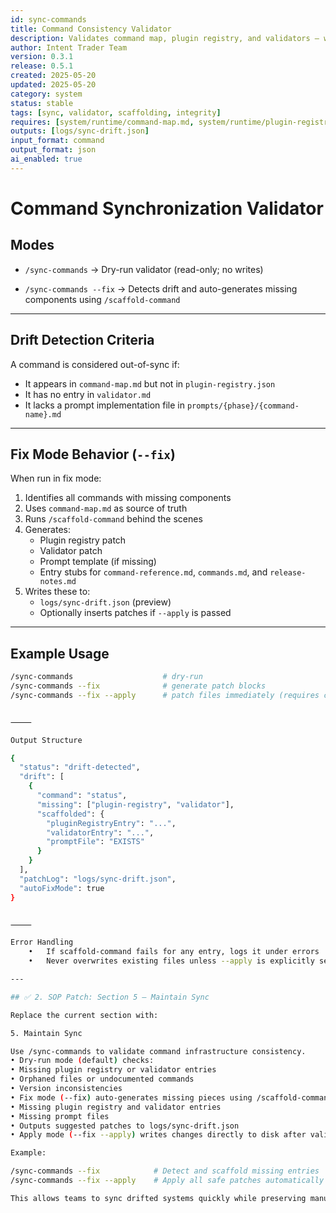 ```yaml
---
id: sync-commands
title: Command Consistency Validator
description: Validates command map, plugin registry, and validators — with optional drift remediation
author: Intent Trader Team
version: 0.3.1
release: 0.5.1
created: 2025-05-20
updated: 2025-05-20
category: system
status: stable
tags: [sync, validator, scaffolding, integrity]
requires: [system/runtime/command-map.md, system/runtime/plugin-registry.json, system/runtime/validator.md]
outputs: [logs/sync-drift.json]
input_format: command
output_format: json
ai_enabled: true
---
```


# Command Synchronization Validator

## Modes

- `/sync-commands`
  → Dry-run validator (read-only; no writes)

- `/sync-commands --fix`
  → Detects drift and auto-generates missing components using `/scaffold-command`

---

## Drift Detection Criteria

A command is considered out-of-sync if:
- It appears in `command-map.md` but not in `plugin-registry.json`
- It has no entry in `validator.md`
- It lacks a prompt implementation file in `prompts/{phase}/{command-name}.md`

---

## Fix Mode Behavior (`--fix`)

When run in fix mode:
1. Identifies all commands with missing components
2. Uses `command-map.md` as source of truth
3. Runs `/scaffold-command` behind the scenes
4. Generates:
   - Plugin registry patch
   - Validator patch
   - Prompt template (if missing)
   - Entry stubs for `command-reference.md`, `commands.md`, and `release-notes.md`
5. Writes these to:
   - `logs/sync-drift.json` (preview)
   - Optionally inserts patches if `--apply` is passed

---

## Example Usage

```bash
/sync-commands                    # dry-run
/sync-commands --fix              # generate patch blocks
/sync-commands --fix --apply      # patch files immediately (requires confirmation)


⸻

Output Structure

{
  "status": "drift-detected",
  "drift": [
    {
      "command": "status",
      "missing": ["plugin-registry", "validator"],
      "scaffolded": {
        "pluginRegistryEntry": "...",
        "validatorEntry": "...",
        "promptFile": "EXISTS"
      }
    }
  ],
  "patchLog": "logs/sync-drift.json",
  "autoFixMode": true
}


⸻

Error Handling
	•	If scaffold-command fails for any entry, logs it under errors
	•	Never overwrites existing files unless --apply is explicitly set

---

## ✅ 2. SOP Patch: Section 5 – Maintain Sync

Replace the current section with:

5. Maintain Sync

Use /sync-commands to validate command infrastructure consistency.
• Dry-run mode (default) checks:
• Missing plugin registry or validator entries
• Orphaned files or undocumented commands
• Version inconsistencies
• Fix mode (--fix) auto-generates missing pieces using /scaffold-command:
• Missing plugin registry and validator entries
• Missing prompt files
• Outputs suggested patches to logs/sync-drift.json
• Apply mode (--fix --apply) writes changes directly to disk after validation

Example:

/sync-commands --fix            # Detect and scaffold missing entries
/sync-commands --fix --apply    # Apply all safe patches automatically

This allows teams to sync drifted systems quickly while preserving manual control.
